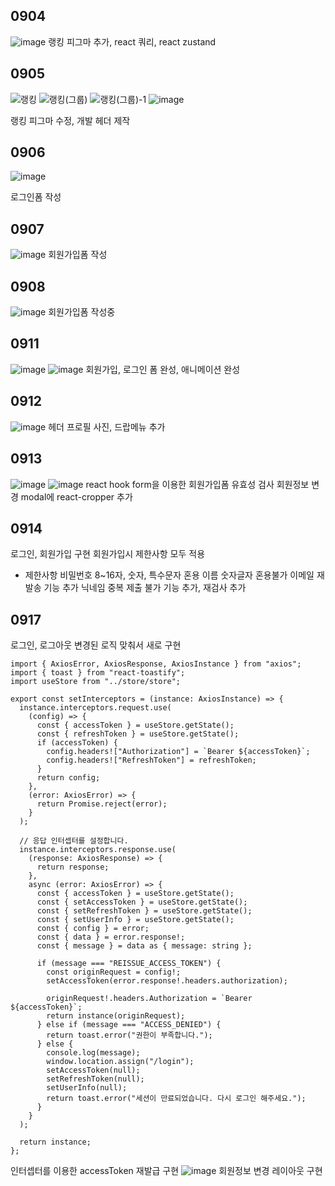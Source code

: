 ## 0904

![image](https://github.com/KwonJongryul/mirror/assets/122791001/f9ebb79f-2021-46b7-a53a-ea1a757dce59)
랭킹 피그마 추가, react 쿼리, react zustand

## 0905
![랭킹](https://github.com/KwonJongryul/mirror/assets/122791001/07294c88-7a97-42e3-9073-6a05aa1e60ae)
![랭킹(그룹)](https://github.com/KwonJongryul/mirror/assets/122791001/97e816e5-7794-4b4e-b813-397027400bf0)
![랭킹(그룹)-1](https://github.com/KwonJongryul/mirror/assets/122791001/7def0dca-0687-456a-8868-12a4530eee24)
![image](https://github.com/KwonJongryul/mirror/assets/122791001/26021aaa-ee98-4cab-b7ca-3a871507da65)

랭킹 피그마 수정, 개발 헤더 제작

## 0906
![image](https://github.com/KwonJongryul/mirror/assets/122791001/af806b2b-d466-4343-8ace-816f34a0f256)

로그인폼 작성

## 0907
![image](https://github.com/KwonJongryul/mirror/assets/122791001/b31ae176-3dd6-4a74-862b-80dd89c4af15)
회원가입폼 작성

## 0908
![image](https://github.com/KwonJongryul/mirror/assets/122791001/5f2c31b3-629b-404f-a84d-28a97f5378f8)
회원가입폼 작성중

## 0911
![image](https://github.com/KwonJongryul/mirror/assets/122791001/4526386f-ae34-4341-bd04-5765d0ac482e)
![image](https://github.com/KwonJongryul/mirror/assets/122791001/fa71f35e-6729-4343-afa8-55050fe9fd57)
회원가입, 로그인 폼 완성, 애니메이션 완성

## 0912
![image](https://github.com/KwonJongryul/mirror/assets/122791001/a79fbc58-390b-4a96-924e-fb34df1339f7)
헤더 프로필 사진, 드랍메뉴 추가

## 0913
![image](https://github.com/KwonJongryul/mirror/assets/122791001/dfe101c0-e603-4b67-ac0d-855c3bf08df1)
![image](https://github.com/KwonJongryul/mirror/assets/122791001/655cd37c-07d7-46b6-b389-7350d52303c9)
react hook form을 이용한 회원가입폼 유효성 검사
회원정보 변경 modal에 react-cropper 추가

## 0914
로그인, 회원가입 구현
회원가입시 제한사항 모두 적용
 - 제한사항
    비밀번호 8~16자, 숫자, 특수문자 혼용
    이름 숫자글자 혼용불가
    이메일 재발송 기능 추가
    닉네임 중복 제출 불가 기능 추가, 재검사 추가

## 0917
로그인, 로그아웃 변경된 로직 맞춰서 새로 구현
```
import { AxiosError, AxiosResponse, AxiosInstance } from "axios";
import { toast } from "react-toastify";
import useStore from "../store/store";

export const setInterceptors = (instance: AxiosInstance) => {
  instance.interceptors.request.use(
    (config) => {
      const { accessToken } = useStore.getState();
      const { refreshToken } = useStore.getState();
      if (accessToken) {
        config.headers!["Authorization"] = `Bearer ${accessToken}`;
        config.headers!["RefreshToken"] = refreshToken;
      }
      return config;
    },
    (error: AxiosError) => {
      return Promise.reject(error);
    }
  );

  // 응답 인터셉터를 설정합니다.
  instance.interceptors.response.use(
    (response: AxiosResponse) => {
      return response;
    },
    async (error: AxiosError) => {
      const { accessToken } = useStore.getState();
      const { setAccessToken } = useStore.getState();
      const { setRefreshToken } = useStore.getState();
      const { setUserInfo } = useStore.getState();
      const { config } = error;
      const { data } = error.response!;
      const { message } = data as { message: string };

      if (message === "REISSUE_ACCESS_TOKEN") {
        const originRequest = config!;
        setAccessToken(error.response!.headers.authorization);

        originRequest!.headers.Authorization = `Bearer ${accessToken}`;
        return instance(originRequest);
      } else if (message === "ACCESS_DENIED") {
        return toast.error("권한이 부족합니다.");
      } else {
        console.log(message);
        window.location.assign("/login");
        setAccessToken(null);
        setRefreshToken(null);
        setUserInfo(null);
        return toast.error("세션이 만료되었습니다. 다시 로그인 해주세요.");
      }
    }
  );

  return instance;
};

```
인터셉터를 이용한 accessToken 재발급 구현
![image](https://github.com/KwonJongryul/mirror/assets/122791001/2236f70c-ae51-4601-9215-b3cbd941c899)
회원정보 변경 레이아웃 구현
